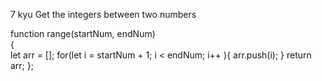 7 kyu
Get the integers between two numbers

function range(startNum, endNum)   
{  
 let arr = [];
  for(let i = startNum + 1; i < endNum; i++ ){
    arr.push(i);
  }
  return arr;
};  
